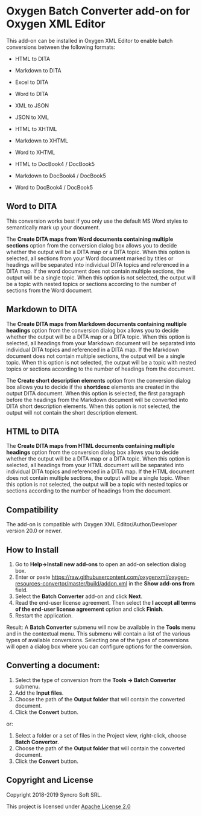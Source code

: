 # Oxygen Batch Converter add-on for Oxygen XML Editor
This add-on can be installed in Oxygen XML Editor to enable batch conversions between the following formats:  

* HTML to DITA
* Markdown to DITA
* Excel to DITA
* Word to DITA

* XML to JSON
* JSON to XML

* HTML to XHTML
* Markdown to XHTML
* Word to XHTML

* HTML to DocBook4 / DocBook5
* Markdown to DocBook4 / DocBook5 
* Word to DocBook4 / DocBook5

## Word to DITA
This conversion works best if you only use the default MS Word styles to semantically mark up your document.
 
The **Create DITA maps from Word documents containing multiple sections** option from the conversion dialog box allows you to decide whether the output will be a DITA map or a DITA topic.
When this option is selected, all sections from your Word document marked by titles or headings will be separated into individual DITA topics and referenced in a DITA map. If the word document does not contain multiple sections, the output will be a single topic.
When this option is not selected, the output will be a topic with nested topics or sections according to the number of sections from the Word document.

## Markdown to DITA
 
The **Create DITA maps from Markdown documents containing multiple headings** option from the conversion dialog box allows you to decide whether the output will be a DITA map or a DITA topic.
When this option is selected, all headings from your Markdown document will be separated into individual DITA topics and referenced in a DITA map. If the Markdown document does not contain multiple sections, the output will be a single topic.
When this option is not selected, the output will be a topic with nested topics or sections according to the number of headings from the document.

The **Create short description elements** option from the conversion dialog box allows you to decide if the **shortdesc** elements are created in the output DITA document. 
When this option is selected, the first paragraph before the headings from the Markdown document will be converted into DITA short description elements.
When this option is not selected, the  output will not contain the short description element.

## HTML to DITA
 
The **Create DITA maps from HTML documents containing multiple headings** option from the conversion dialog box allows you to decide whether the output will be a DITA map or a DITA topic.
When this option is selected, all headings from your HTML document will be separated into individual DITA topics and referenced in a DITA map. If the HTML document does not contain multiple sections, the output will be a single topic.
When this option is not selected, the output will be a topic with nested topics or sections according to the number of headings from the document.


## Compatibility

The add-on is compatible with Oxygen XML Editor/Author/Developer version 20.0 or newer. 

## How to Install

1. Go to **Help->Install new add-ons** to open an add-on selection dialog box.
2. Enter or paste https://raw.githubusercontent.com/oxygenxml/oxygen-resources-convertor/master/build/addon.xml in the **Show add-ons from** field.
3. Select the **Batch Converter** add-on and click **Next**.
4. Read the end-user license agreement. Then select the **I accept all terms of the end-user license agreement** option and click **Finish**.
5. Restart the application. 

Result: A **Batch Converter** submenu will now be available in the **Tools** menu and in the contextual menu. This submenu will contain a list of the various types of available conversions. Selecting one of the types of conversions will open a dialog box where you can configure options for the conversion.

## Converting a document:

1. Select the type of conversion from the **Tools -> Batch Converter** submenu.
1. Add the **Input files**.
1. Choose the path of the **Output folder** that will contain the converted document.
1. Click the **Convert** button.

or:

1. Select a folder or a set of files in the Project view, right-click, choose **Batch Convertor**. 
1. Choose the path of the **Output folder** that will contain the converted document.
1. Click the **Convert** button.

Copyright and License
---------------------
Copyright 2018-2019 Syncro Soft SRL.

This project is licensed under [Apache License 2.0](https://github.com/oxygenxml/oxygen-resources-converter/blob/master/LICENSE)

